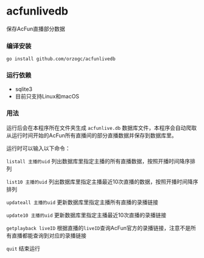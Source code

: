 # acfunlivedb
保存AcFun直播部分数据

### 编译安装
```
go install github.com/orzogc/acfunlivedb
```

### 运行依赖
* sqlite3
* 目前只支持Linux和macOS

### 用法
运行后会在本程序所在文件夹生成 `acfunlive.db` 数据库文件，本程序会自动爬取从运行时间开始的AcFun所有直播间的部分直播数据并保存到数据库里。

运行时可以输入以下命令：

`listall 主播的uid` 列出数据库里指定主播的所有直播数据，按照开播时间降序排列

`list10 主播的uid` 列出数据库里指定主播最近10次直播的数据，按照开播时间降序排列

`updateall 主播的uid` 更新数据库里指定主播所有直播的录播链接

`update10 主播的uid` 更新数据库里指定主播最近10次直播的录播链接

`getplayback liveID` 根据直播的`liveID`查询AcFun官方的录播链接，注意不是所有直播都能查询到对应的录播链接

`quit` 结束运行
